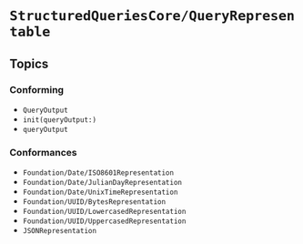 # ``StructuredQueriesCore/QueryRepresentable``

## Topics

### Conforming

- ``QueryOutput``
- ``init(queryOutput:)``
- ``queryOutput``

### Conformances

- ``Foundation/Date/ISO8601Representation``
- ``Foundation/Date/JulianDayRepresentation``
- ``Foundation/Date/UnixTimeRepresentation``
- ``Foundation/UUID/BytesRepresentation``
- ``Foundation/UUID/LowercasedRepresentation``
- ``Foundation/UUID/UppercasedRepresentation``
- ``JSONRepresentation``
